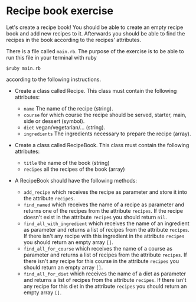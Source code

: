 # Recipe book exercise

Let's create a recipe book!
You should be able to create an empty recipe book and add new recipes to it.
Afterwards you should be able to find the recipes in the book according to the recipes' attributes.

There is a file called `main.rb`. The purpose of the exercise is to be able to run this file in your terminal with ruby
```
$ruby main.rb
```
according to the following instructions.

* Create a class called Recipe. This class must contain the following attributes:
  * `name` The name of the recipe (string).
  * `course` for which course the recipe should be served, starter, main, side or dessert (symbol).
  * `diet` vegan/vegetarian/... (string).
  * `ingredients` The ingredients necessary to prepare the recipe (array).

* Create a class called RecipeBook. This class must contain the following attributes:
  * `title` the name of the book (string)
  * `recipes` all the recipes of the book (array)

* A RecipeBook should have the following methods:
  * `add_recipe` which receives the recipe as parameter and store it into the attribute `recipes`.
  * `find_named` which receives the name of a recipe as parameter and returns one of the recipes from the attribute `recipes`. If the recipe doesn't exist in the attribute `recipes` you should return `nil`.
  * `find_all_with_ingredient` which receives the name of an ingredient as parameter and returns a list of recipes from the attribute `recipes`. If there isn't any recipe with this ingredient in the attribute `recipes` you should return an empty array `[]`.
  * `find_all_for_course` which receives the name of a course as parameter and returns a list of recipes from the attribute `recipes`. If there isn't any recipe for this course in the attribute `recipes` you should return an empty array `[]`.
  * `find_all_for_diet` which receives the name of a diet as parameter and returns a list of recipes from the attribute `recipes`. If there isn't any recipe for this diet in the attribute `recipes` you should return an empty array `[]`.
